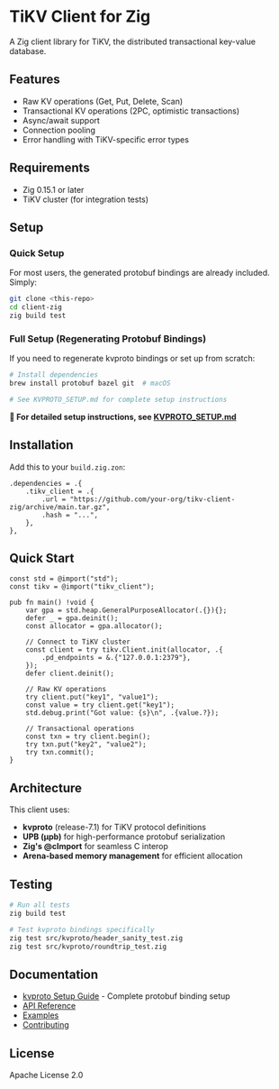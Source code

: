 # TiKV Client for Zig

A Zig client library for TiKV, the distributed transactional key-value database.

## Features

- Raw KV operations (Get, Put, Delete, Scan)
- Transactional KV operations (2PC, optimistic transactions)
- Async/await support
- Connection pooling
- Error handling with TiKV-specific error types

## Requirements

- Zig 0.15.1 or later
- TiKV cluster (for integration tests)

## Setup

### Quick Setup
For most users, the generated protobuf bindings are already included. Simply:

```bash
git clone <this-repo>
cd client-zig
zig build test
```

### Full Setup (Regenerating Protobuf Bindings)
If you need to regenerate kvproto bindings or set up from scratch:

```bash
# Install dependencies
brew install protobuf bazel git  # macOS

# See KVPROTO_SETUP.md for complete setup instructions
```

**📖 For detailed setup instructions, see [KVPROTO_SETUP.md](KVPROTO_SETUP.md)**

## Installation

Add this to your `build.zig.zon`:

```zig
.dependencies = .{
    .tikv_client = .{
        .url = "https://github.com/your-org/tikv-client-zig/archive/main.tar.gz",
        .hash = "...",
    },
},
```

## Quick Start

```zig
const std = @import("std");
const tikv = @import("tikv_client");

pub fn main() !void {
    var gpa = std.heap.GeneralPurposeAllocator(.{}){};
    defer _ = gpa.deinit();
    const allocator = gpa.allocator();

    // Connect to TiKV cluster
    const client = try tikv.Client.init(allocator, .{
        .pd_endpoints = &.{"127.0.0.1:2379"},
    });
    defer client.deinit();

    // Raw KV operations
    try client.put("key1", "value1");
    const value = try client.get("key1");
    std.debug.print("Got value: {s}\n", .{value.?});

    // Transactional operations
    const txn = try client.begin();
    try txn.put("key2", "value2");
    try txn.commit();
}
```

## Architecture

This client uses:
- **kvproto** (release-7.1) for TiKV protocol definitions
- **UPB (μpb)** for high-performance protobuf serialization
- **Zig's @cImport** for seamless C interop
- **Arena-based memory management** for efficient allocation

## Testing

```bash
# Run all tests
zig build test

# Test kvproto bindings specifically
zig test src/kvproto/header_sanity_test.zig
zig test src/kvproto/roundtrip_test.zig
```

## Documentation

- [kvproto Setup Guide](KVPROTO_SETUP.md) - Complete protobuf binding setup
- [API Reference](docs/api.md)
- [Examples](examples/)
- [Contributing](CONTRIBUTING.md)

## License

Apache License 2.0


